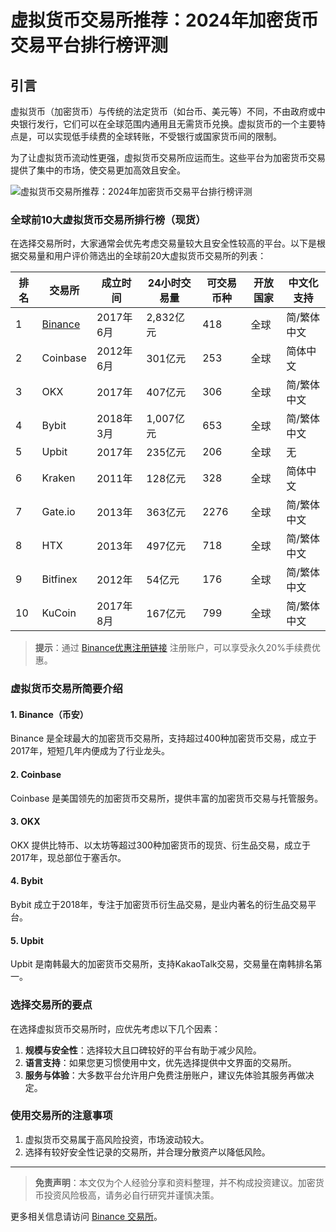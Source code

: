 # 虚拟货币交易所推荐：2024年加密货币交易平台排行榜评测

## 引言

虚拟货币（加密货币）与传统的法定货币（如台币、美元等）不同，不由政府或中央银行发行，它们可以在全球范围内通用且无需货币兑换。虚拟货币的一个主要特点是，可以实现低手续费的全球转账，不受银行或国家货币间的限制。

为了让虚拟货币流动性更强，虚拟货币交易所应运而生。这些平台为加密货币交易提供了集中的市场，使交易更加高效且安全。

![虚拟货币交易所推荐：2024年加密货币交易平台排行榜评测](https://github.com/user-attachments/assets/180e0d2c-e61b-4938-add0-b30988da0de7)

### 全球前10大虚拟货币交易所排行榜（现货）

在选择交易所时，大家通常会优先考虑交易量较大且安全性较高的平台。以下是根据交易量和用户评价筛选出的全球前20大虚拟货币交易所的列表：

| 排名 | 交易所          | 成立时间 | 24小时交易量 | 可交易币种 | 开放国家 | 中文化支持 |
| --- | --------------- | -------- | ------------ | ---------- | -------- | ---------- |
| 1   | [Binance](https://bit.ly/Binancec)        | 2017年6月 | 2,832亿元 | 418        | 全球     | 简/繁体中文 |
| 2   | Coinbase        | 2012年6月 | 301亿元      | 253        | 全球     | 简体中文   |
| 3   | OKX             | 2017年   | 407亿元      | 306        | 全球     | 简/繁体中文 |
| 4   | Bybit           | 2018年3月 | 1,007亿元    | 653        | 全球     | 简/繁体中文 |
| 5   | Upbit           | 2017年   | 235亿元      | 206        | 全球     | 无         |
| 6   | Kraken          | 2011年   | 128亿元      | 328        | 全球     | 简体中文   |
| 7   | Gate.io         | 2013年   | 363亿元      | 2276       | 全球     | 简/繁体中文 |
| 8   | HTX             | 2013年   | 497亿元      | 718        | 全球     | 简/繁体中文 |
| 9   | Bitfinex        | 2012年   | 54亿元       | 176        | 全球     | 简/繁体中文 |
| 10  | KuCoin          | 2017年8月 | 167亿元      | 799        | 全球     | 简/繁体中文 |

> **提示**：通过 [Binance优惠注册链接](https://bit.ly/Binancec) 注册账户，可以享受永久20%手续费优惠。

### 虚拟货币交易所简要介绍

#### 1. Binance（币安）
Binance 是全球最大的加密货币交易所，支持超过400种加密货币交易，成立于2017年，短短几年内便成为了行业龙头。

#### 2. Coinbase
Coinbase 是美国领先的加密货币交易所，提供丰富的加密货币交易与托管服务。

#### 3. OKX
OKX 提供比特币、以太坊等超过300种加密货币的现货、衍生品交易，成立于2017年，现总部位于塞舌尔。

#### 4. Bybit
Bybit 成立于2018年，专注于加密货币衍生品交易，是业内著名的衍生品交易平台。

#### 5. Upbit
Upbit 是南韩最大的加密货币交易所，支持KakaoTalk交易，交易量在南韩排名第一。

### 选择交易所的要点

在选择虚拟货币交易所时，应优先考虑以下几个因素：

1. **规模与安全性**：选择较大且口碑较好的平台有助于减少风险。
2. **语言支持**：如果您更习惯使用中文，优先选择提供中文界面的交易所。
3. **服务与体验**：大多数平台允许用户免费注册账户，建议先体验其服务再做决定。

### 使用交易所的注意事项

1. 虚拟货币交易属于高风险投资，市场波动较大。
2. 选择有较好安全性记录的交易所，并合理分散资产以降低风险。

---

> **免责声明**：本文仅为个人经验分享和资料整理，并不构成投资建议。加密货币投资风险极高，请务必自行研究并谨慎决策。

更多相关信息请访问 [Binance 交易所](https://bit.ly/Binancec)。
